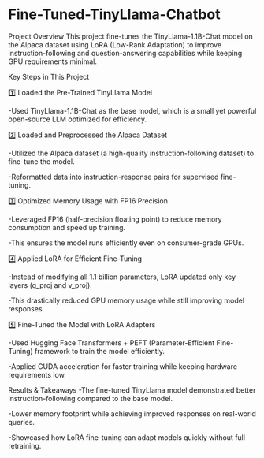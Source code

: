 # Fine-Tuned-TinyLlama-Chatbot

Project Overview
This project fine-tunes the TinyLlama-1.1B-Chat model on the Alpaca dataset using LoRA (Low-Rank Adaptation) to improve instruction-following and question-answering capabilities while keeping GPU requirements minimal.

Key Steps in This Project

1️⃣ Loaded the Pre-Trained TinyLlama Model

-Used TinyLlama-1.1B-Chat as the base model, which is a small yet powerful open-source LLM optimized for efficiency.

2️⃣ Loaded and Preprocessed the Alpaca Dataset

-Utilized the Alpaca dataset (a high-quality instruction-following dataset) to fine-tune the model.

-Reformatted data into instruction-response pairs for supervised fine-tuning.

3️⃣ Optimized Memory Usage with FP16 Precision

-Leveraged FP16 (half-precision floating point) to reduce memory consumption and speed up training.

-This ensures the model runs efficiently even on consumer-grade GPUs.

4️⃣ Applied LoRA for Efficient Fine-Tuning

-Instead of modifying all 1.1 billion parameters, LoRA updated only key layers (q_proj and v_proj).

-This drastically reduced GPU memory usage while still improving model responses.

5️⃣ Fine-Tuned the Model with LoRA Adapters

-Used Hugging Face Transformers + PEFT (Parameter-Efficient Fine-Tuning) framework to train the model efficiently.

-Applied CUDA acceleration for faster training while keeping hardware requirements low.



Results & Takeaways
-The fine-tuned TinyLlama model demonstrated better instruction-following compared to the base model.

-Lower memory footprint while achieving improved responses on real-world queries.

-Showcased how LoRA fine-tuning can adapt models quickly without full retraining.
